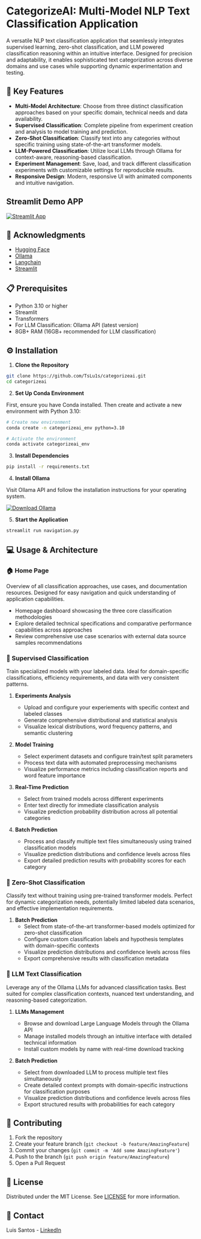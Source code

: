 # CategorizeAI: Multi-Model NLP Text Classification Application

A versatile NLP text classification application that seamlessly integrates supervised learning, zero-shot classification, and LLM powered classification reasoning within an intuitive interface. Designed for precision and adaptability, it enables sophisticated text categorization across diverse domains and use cases while supporting dynamic experimentation and testing.

## 🌟 Key Features

- **Multi-Model Architecture**: Choose from three distinct classification approaches based on your specific domain, technical needs and data availability.
- **Supervised Classification**: Complete pipeline from experiment creation and analysis to model training and prediction.
- **Zero-Shot Classification**: Classify text into any categories without specific training using state-of-the-art transformer models.
- **LLM-Powered Classification**: Utilize local LLMs through Ollama for context-aware, reasoning-based classification.
- **Experiment Management**: Save, load, and track different classification experiments with customizable settings for reproducible results.
- **Responsive Design**: Modern, responsive UI with animated components and intuitive navigation.

## Streamlit Demo APP

[![Streamlit App](https://static.streamlit.io/badges/streamlit_badge_black_white.svg)](https://categorizeai.streamlit.app/)

## 👏 Acknowledgments

* [Hugging Face](https://huggingface.co/)
* [Ollama](https://ollama.com/)
* [Langchain](https://langchain.com/)
* [Streamlit](https://streamlit.io/)  

## 📋 Prerequisites

- Python 3.10 or higher
- Streamlit
- Transformers
- For LLM Classification: Ollama API (latest version)
- 8GB+ RAM (16GB+ recommended for LLM classification)

## ⚙️ Installation

1. **Clone the Repository**
```bash
git clone https://github.com/TsLu1s/categorizeai.git
cd categorizeai
```

2. **Set Up Conda Environment**

First, ensure you have Conda installed. Then create and activate a new environment with Python 3.10:

```bash
# Create new environment
conda create -n categorizeai_env python=3.10

# Activate the environment
conda activate categorizeai_env
```

3. **Install Dependencies**
   
```bash
pip install -r requirements.txt
```

4. **Install Ollama**
   
Visit Ollama API and follow the installation instructions for your operating system.

<div align="left">
   
[![Download Ollama](https://img.shields.io/badge/DOWNLOAD-OLLAMA-grey?style=for-the-badge&labelColor=black)](https://ollama.com/download)

</div>

5. **Start the Application**

```bash
streamlit run navigation.py
```

## 💻 Usage & Architecture

### 🏠 Home Page

Overview of all classification approaches, use cases, and documentation resources. Designed for easy navigation and quick understanding of application capabilities.

* Homepage dashboard showcasing the three core classification methodologies
* Explore detailed technical specifications and comparative performance capabilities across approaches
* Review comprehensive use case scenarios with external data source samples recommendations

### 🎯 Supervised Classification

Train specialized models with your labeled data. Ideal for domain-specific classifications, efficiency requirements, and data with very consistent patterns.

1. **Experiments Analysis**
   * Upload and configure your experiements with specific context and labeled classes
   * Generate comprehensive distributional and statistical analysis
   * Visualize lexical distributions, word frequency patterns, and semantic clustering

2. **Model Training**
   * Select experiment datasets and configure train/test split parameters
   * Process text data with automated preprocessing mechanisms
   * Visualize performance metrics including classification reports and word feature importance

3. **Real-Time Prediction**
   * Select from trained models across different experiments
   * Enter text directly for immediate classification analysis
   * Visualize prediction probability distribution across all potential categories

4. **Batch Prediction**
   * Process and classify multiple text files simultaneously using trained classification models
   * Visualize prediction distributions and confidence levels across files
   * Export detailed prediction results with probability scores for each category

### 🔮 Zero-Shot Classification

Classify text without training using pre-trained transformer models. Perfect for dynamic categorization needs, potentially limited labeled data scenarios, and effective implementation requirements.

1. **Batch Prediction**
   * Select from state-of-the-art transformer-based models optimized for zero-shot classification
   * Configure custom classification labels and hypothesis templates with domain-specific contexts
   * Visualize prediction distributions and confidence levels across files
   * Export comprehensive results with classification metadata

### 🤖 LLM Text Classification

Leverage any of the Ollama LLMs for advanced classification tasks. Best suited for complex classification contexts, nuanced text understanding, and reasoning-based categorization.

1. **LLMs Management**
   * Browse and download Large Language Models through the Ollama API 
   * Manage installed models through an intuitive interface with detailed technical information
   * Install custom models by name with real-time download tracking

2. **Batch Prediction**
   * Select from downloaded LLM to process multiple text files simultaneously
   * Create detailed context prompts with domain-specific instructions for classification purposes
   * Visualize prediction distributions and confidence levels across files
   * Export structured results with probabilities for each category

## 🤝 Contributing

1. Fork the repository
2. Create your feature branch (`git checkout -b feature/AmazingFeature`)
3. Commit your changes (`git commit -m 'Add some AmazingFeature'`)
4. Push to the branch (`git push origin feature/AmazingFeature`)
5. Open a Pull Request

## 📄 License

Distributed under the MIT License. See [LICENSE](https://github.com/TsLu1s/categorizeai/blob/main/LICENSE) for more information.

## 🔗 Contact 
 
Luis Santos - [LinkedIn](https://www.linkedin.com/in/lu%C3%ADsfssantos/)
